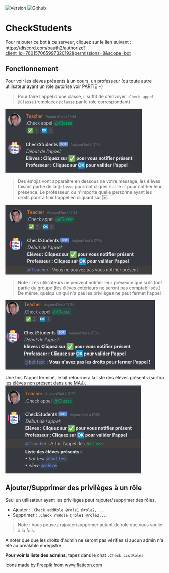 ![Version](https://img.shields.io/badge/version-1.0-green)
![Github](https://img.shields.io/badge/license-GNU3-orange)
# CheckStudents
Pour rajouter ce bot à ce serveur, cliquez sur le lien suivant : https://discord.com/oauth2/authorize?client_id=760157065997320192&permissions=8&scope=bot
## Fonctionnement


Pour voir les élèves présents à un cours, un professeur (ou toute autre utilisateur ayant un role autorisé voir PARTIE ~)

>Pour faire l'appel d'une classe, il suffit de d'envoyer `.Check appel @Classe` (remplacer `@classe` par le role correspondant)
<img src="img/img1.png" alt="Capture d'écran d'une recherche">

>Des émojis vont apparaitre en dessous de votre message, les élèves faisant partie de la `@classe` pourront cliquer sur le ✅ pour notifier leur présence.
Le professeur, ou n'importe quelle personne ayant les droits pourra finir l'appel en cliquant sur 🆗.
<img src="img/img2.png" alt="Capture d'écran d'une recherche">

>Note : Les utilisateurs ne peuvent notifier leur présence que si ils font partie du groupe (les élèves extérieurs ne seront pas comptabilisés.)
>De même, quelqu'un qui n'a pas les privilèges ne peut fermet l'appel
<img src="img/img3.png" alt="Capture d'écran d'une recherche">


Une fois l'appel terminé, le bit retournera la liste des élèves présents (sortira les élèves non présent dans une MAJ).
<img src="img/img4.png" alt="Capture d'écran d'une recherche">


## Ajouter/Supprimer des privilèges à un rôle

Seul un utilisateur ayant les privilèges peut rajouter/supprimer des rôles.

* Ajouter : `.Check addRole @role1 @role2,...` 
* Supprimer : `.Check rmRole @role1 @role2,...`
>Note : Vous pouvez rajouter/supprimer autant de role que vous vouler à la fois.

A noter que que les droits d'admin ne seront pas vérifiés si aucun admin n'a été au préalable enregistré.

**Pour voir la liste des admins,** tapez dans le chat  `.Check ListRoles`

Icons made by <a href="http://www.freepik.com/" title="Freepik">Freepik</a> from <a href="https://www.flaticon.com/" title="Flaticon"> www.flaticon.com</a>
